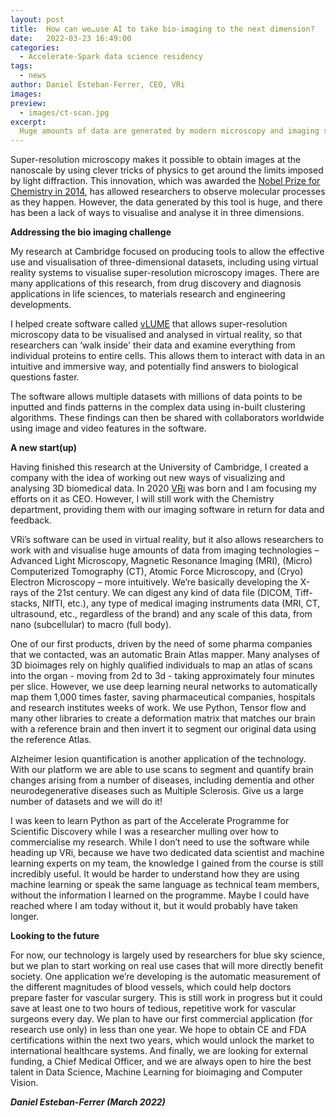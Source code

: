 ```yaml
---
layout: post
title:  How can we…use AI to take bio-imaging to the next dimension?
date:   2022-03-23 16:49:00
categories:
  - Accelerate-Spark data science residency
tags:
  - news
author: Daniel Esteban-Ferrer, CEO, VRi
images:
preview:
  - images/ct-scan.jpg
excerpt:
  Huge amounts of data are generated by modern microscopy and imaging studies. Our work helps researchers make sense of this data by visualising datasets in intuitive and immersive formats. This has applications across a range of domains, and our current work is investigating how doctors can make use of new software to analyse brain scans and prepare for surgeries.
---
```

Super-resolution microscopy makes it possible to obtain images at the nanoscale by using clever tricks of physics to get around the limits imposed by light diffraction. This innovation, which was awarded the [Nobel Prize for Chemistry in 2014](https://www.nobelprize.org/prizes/chemistry/2014/summary/), has allowed researchers to observe molecular processes as they happen. However, the data generated by this tool is huge, and there has been a lack of ways to visualise and analyse it in three dimensions.

**Addressing the bio imaging challenge**

My research at Cambridge focused on producing tools to allow the effective use and visualisation of three-dimensional datasets, including using virtual reality systems to visualise super-resolution microscopy images. There are many applications of this research, from drug discovery and diagnosis applications in life sciences, to materials research and engineering developments.

I helped create software called [vLUME](https://www.nature.com/articles/s41592-020-0962-1) that allows super-resolution microscopy data to be visualised and analysed in virtual reality, so that researchers can ‘walk inside' their data and examine everything from individual proteins to entire cells. This allows them to interact with data in an intuitive and immersive way, and potentially find answers to biological questions faster.

The software allows multiple datasets with millions of data points to be inputted and finds patterns in the complex data using in-built clustering algorithms. These findings can then be shared with collaborators worldwide using image and video features in the software.

**A new start(up)**

Having finished this research at the University of Cambridge, I created a company with the idea of working out new ways of visualizing and analysing 3D biomedical data. In 2020 [VRi](https://vri.cat) was born and I am focusing my efforts on it as CEO. However, I will still work with the Chemistry department, providing them with our imaging software in return for data and feedback.

VRi’s software can be used in virtual reality, but it also allows researchers to work with and visualise huge amounts of data from imaging technologies –  Advanced Light Microscopy, Magnetic Resonance Imaging (MRI), (Micro) Computerized Tomography (CT), Atomic Force Microscopy, and (Cryo) Electron Microscopy – more intuitively. We’re basically developing the X-rays of the 21st century. We can digest any kind of data file (DICOM, Tiff-stacks, NIfTI, etc.), any type of medical imaging instruments data (MRI, CT, ultrasound, etc., regardless of the brand) and any scale of this data, from nano (subcellular) to macro (full body).

One of our first products, driven by the need of some pharma companies that we contacted, was an automatic Brain Atlas mapper. Many analyses of 3D bioimages rely on highly qualified individuals to map an atlas of scans into the organ - moving from 2d to 3d - taking approximately four minutes per slice. However, we use deep learning neural networks to automatically map them 1,000 times faster, saving pharmaceutical companies, hospitals and research institutes weeks of work. We use Python, Tensor flow and many other libraries to create a deformation matrix that matches our brain with a reference brain and then invert it to segment our original data using the reference Atlas.

Alzheimer lesion quantification is another application of the technology. With our platform we are able to use scans to segment and quantify brain changes arising from a number of diseases, including dementia and other neurodegenerative diseases such as Multiple Sclerosis. Give us a large number of datasets and we will do it!

I was keen to learn Python as part of the Accelerate Programme for Scientific Discovery while I was a researcher mulling over how to commercialise my research. While I don’t need to use the software while heading up VRi, because we have two dedicated data scientist and machine learning experts on my team, the knowledge I gained from the course is still incredibly useful. It would be harder to understand how they are using machine learning or speak the same language as technical team members, without the information I learned on the programme. Maybe I could have reached where I am today without it, but it would probably have taken longer.

**Looking to the future**

For now, our technology is largely used by researchers for blue sky science, but we plan to start working on real use cases that will more directly benefit society. One application we’re developing is the automatic measurement of the different magnitudes of blood vessels, which could help doctors prepare faster for vascular surgery. This is still work in progress but it could save at least one to two hours of tedious, repetitive work for vascular surgeons every day. We plan to have our first commercial application (for research use only) in less than one year. We hope to obtain CE and FDA certifications within the next two years, which would unlock the market to international healthcare systems. And finally, we are looking for external funding, a Chief Medical Officer, and we are always open to hire the best talent in Data Science,  Machine Learning for bioimaging and Computer Vision.


***Daniel Esteban-Ferrer (March 2022)***
